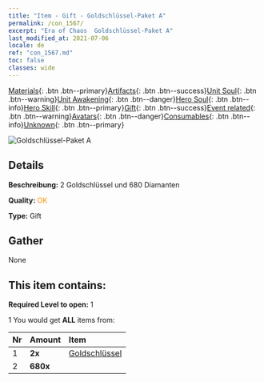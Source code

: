 ```yaml
---
title: "Item - Gift - Goldschlüssel-Paket A"
permalink: /con_1567/
excerpt: "Era of Chaos  Goldschlüssel-Paket A"
last_modified_at: 2021-07-06
locale: de
ref: "con_1567.md"
toc: false
classes: wide
---
```

 [Materials](/ItemsDE/){: .btn .btn--primary}[Artifacts](/ItemsDE/Artifacts/){: .btn .btn--success}[Unit Soul](/ItemsDE/UnitSoul/){: .btn .btn--warning}[Unit Awakening](/ItemsDE/UnitAwakening/){: .btn .btn--danger}[Hero Soul](/ItemsDE/HeroSoul/){: .btn .btn--info}[Hero Skill](/ItemsDE/HeroSkill/){: .btn .btn--primary}[Gift](/ItemsDE/Gift/){: .btn .btn--success}[Event related](/ItemsDE/Events/){: .btn .btn--warning}[Avatars](/ItemsDE/Avatars/){: .btn .btn--danger}[Consumables](/ItemsDE/Consumables/){: .btn .btn--info}[Unknown](/ItemsDE/Unknown/){: .btn .btn--primary}

 ![Goldschlüssel-Paket A](/images/t/i_907183.png)

## Details
 **Beschreibung:** 2 Goldschlüssel und 680 Diamanten

 **Quality:** <span style="color: #FF8C00">OK</span>

 **Type:** Gift

## Gather

  None

## This item contains:

 **Required Level to open:** 1

 1 You would get **ALL** items  from:

  | Nr | Amount |     Item    |
  |:---|:-------|:------------|
  | 1 |  **2x** | [Goldschlüssel](/ItemsDE/con_783/) |  | 
  | 2 |  **680x** | <i class="fas fa-gem"/> |  | 
